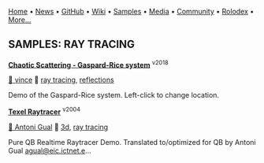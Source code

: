 [Home](https://qb64.com) • [News](../news.md) • [GitHub](../github.md) • [Wiki](../wiki.md) • [Samples](../samples.md) • [Media](../media.md) • [Community](../community.md) • [Rolodex](../rolodex.md) • [More...](../more.md)

## SAMPLES: RAY TRACING

**[Chaotic Scattering - Gaspard-Rice system](chaotic-scattering/index.md)** <sup>v2018</sup>

[🐝 vince](vince.md) 🔗 [ray tracing](ray-tracing.md), [reflections](reflections.md)

Demo of the Gaspard-Rice system. Left-click to change location.

**[Texel Raytracer](texel-raytracer/index.md)** <sup>v2004</sup>

[🐝 Antoni Gual](antoni-gual.md) 🔗 [3d](3d.md), [ray tracing](ray-tracing.md)

Pure QB Realtime Raytracer Demo. Translated to/optimized for QB by Antoni Gual agual@eic.ictnet.e...
